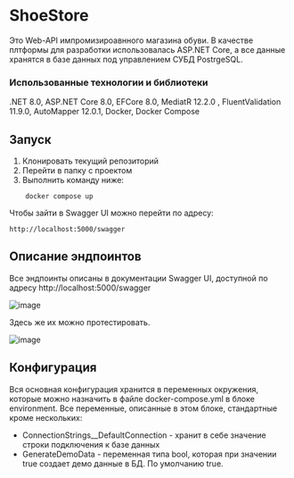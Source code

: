 # ShoeStore
Это Web-API импромизироавнного магазина обуви. В качестве плтформы для разработки использовалась ASP.NET Core, а все данные хранятся в базе данных под управлением СУБД PostrgeSQL.
### Использованные технологии и библиотеки
.NET 8.0, ASP.NET Core 8.0, EFCore 8.0, MediatR 12.2.0 , FluentValidation 11.9.0, AutoMapper 12.0.1, Docker, Docker Compose
## Запуск
1. Клонировать текущий репозиторий
2. Перейти в папку с проектом
3. Выполнить команду ниже:
```
    docker compose up
```
Чтобы зайти в Swagger UI можно перейти по адресу:
```
http://localhost:5000/swagger
```
## Описание эндпоинтов
Все эндпоинты описаны в документации Swagger UI, доступной по адресу http://localhost:5000/swagger

![image](https://github.com/XeeRooX/ShoeStore/assets/91987012/93cff13b-64b9-4707-b884-db401f8fd3ff)

Здесь же их можно протестировать.

![image](https://github.com/XeeRooX/ShoeStore/assets/91987012/c9323f7f-df87-419f-a6b3-18baca471484)
## Конфигурация
Вся основная конфигурация хранится в переменных окружения, которые можно назначить в файле docker-compose.yml в блоке environment. Все переменные, описанные в этом блоке, стандартные кроме нескольких:
- ConnectionStrings__DefaultConnection - хранит в себе значение строки подключения к базе данных
- GenerateDemoData - переменная типа bool, которая при значении true создает демо данные в БД. По умолчанию true.
